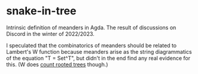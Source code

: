 # snake-in-tree
Intrinsic definition of meanders in Agda. The result of discussions on Discord in the winter of 2022/2023.

I speculated that the combinatorics of meanders should be related to Lambert's W function because meanders arise as the string diagrammatics of the equation "T = Set^T", but didn't in the end find any real evidence for this. (W does [count rooted trees](https://ncatlab.org/nlab/show/Lambert+W-function#counting_rooted_trees) though.)
